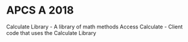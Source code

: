 ﻿# APCS A 2018
 
 Calculate Library - A library of math methods
 Access Calculate - Client code that uses the Calculate Library
